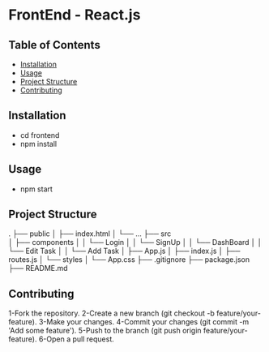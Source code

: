 # FrontEnd - React.js

## Table of Contents

- [Installation](#installation)
- [Usage](#usage)
- [Project Structure](#project-structure)
- [Contributing](#contributing)

## Installation
- cd frontend 
- npm install

## Usage
- npm start

## Project Structure

.
├── public
│   ├── index.html
│   └── ...
├── src  
│   ├── components
│   │   └── Login
│   │   └── SignUp
│   │   └── DashBoard
│   │   └── Edit Task
│   │   └── Add Task
│   ├── App.js
│   ├── index.js
│   ├── routes.js
│   └── styles
│       └── App.css
├── .gitignore
├── package.json
├── README.md

## Contributing
1-Fork the repository.
2-Create a new branch (git checkout -b feature/your-feature).
3-Make your changes.
4-Commit your changes (git commit -m 'Add some feature').
5-Push to the branch (git push origin feature/your-feature).
6-Open a pull request.